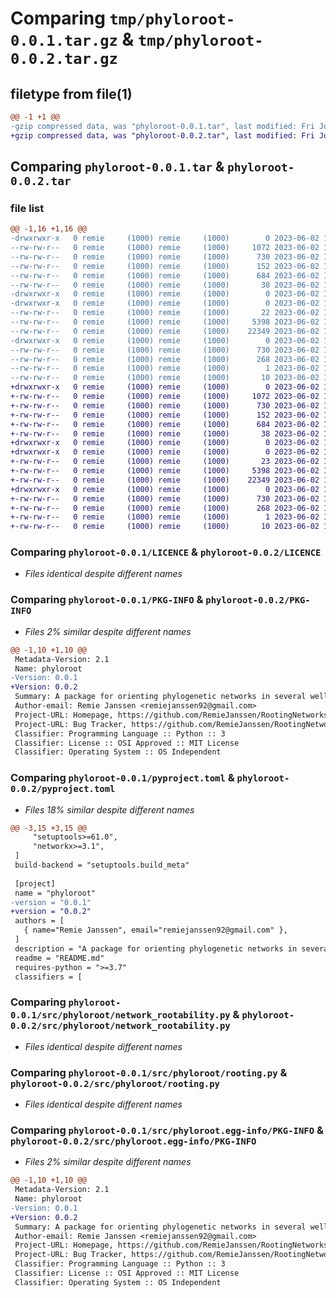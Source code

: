 # Comparing `tmp/phyloroot-0.0.1.tar.gz` & `tmp/phyloroot-0.0.2.tar.gz`

## filetype from file(1)

```diff
@@ -1 +1 @@
-gzip compressed data, was "phyloroot-0.0.1.tar", last modified: Fri Jun  2 14:10:53 2023, max compression
+gzip compressed data, was "phyloroot-0.0.2.tar", last modified: Fri Jun  2 14:22:14 2023, max compression
```

## Comparing `phyloroot-0.0.1.tar` & `phyloroot-0.0.2.tar`

### file list

```diff
@@ -1,16 +1,16 @@
-drwxrwxr-x   0 remie     (1000) remie     (1000)        0 2023-06-02 14:10:53.003476 phyloroot-0.0.1/
--rw-rw-r--   0 remie     (1000) remie     (1000)     1072 2023-06-02 13:57:14.000000 phyloroot-0.0.1/LICENCE
--rw-rw-r--   0 remie     (1000) remie     (1000)      730 2023-06-02 14:10:53.003476 phyloroot-0.0.1/PKG-INFO
--rw-rw-r--   0 remie     (1000) remie     (1000)      152 2023-06-02 13:56:35.000000 phyloroot-0.0.1/README.md
--rw-rw-r--   0 remie     (1000) remie     (1000)      684 2023-06-02 14:02:29.000000 phyloroot-0.0.1/pyproject.toml
--rw-rw-r--   0 remie     (1000) remie     (1000)       38 2023-06-02 14:10:53.003476 phyloroot-0.0.1/setup.cfg
-drwxrwxr-x   0 remie     (1000) remie     (1000)        0 2023-06-02 14:10:53.003476 phyloroot-0.0.1/src/
-drwxrwxr-x   0 remie     (1000) remie     (1000)        0 2023-06-02 14:10:53.003476 phyloroot-0.0.1/src/phyloroot/
--rw-rw-r--   0 remie     (1000) remie     (1000)       22 2023-06-02 14:08:54.000000 phyloroot-0.0.1/src/phyloroot/__init__.py
--rw-rw-r--   0 remie     (1000) remie     (1000)     5398 2023-06-02 14:09:13.000000 phyloroot-0.0.1/src/phyloroot/network_rootability.py
--rw-rw-r--   0 remie     (1000) remie     (1000)    22349 2023-06-02 14:00:41.000000 phyloroot-0.0.1/src/phyloroot/rooting.py
-drwxrwxr-x   0 remie     (1000) remie     (1000)        0 2023-06-02 14:10:53.003476 phyloroot-0.0.1/src/phyloroot.egg-info/
--rw-rw-r--   0 remie     (1000) remie     (1000)      730 2023-06-02 14:10:52.000000 phyloroot-0.0.1/src/phyloroot.egg-info/PKG-INFO
--rw-rw-r--   0 remie     (1000) remie     (1000)      268 2023-06-02 14:10:53.000000 phyloroot-0.0.1/src/phyloroot.egg-info/SOURCES.txt
--rw-rw-r--   0 remie     (1000) remie     (1000)        1 2023-06-02 14:10:52.000000 phyloroot-0.0.1/src/phyloroot.egg-info/dependency_links.txt
--rw-rw-r--   0 remie     (1000) remie     (1000)       10 2023-06-02 14:10:52.000000 phyloroot-0.0.1/src/phyloroot.egg-info/top_level.txt
+drwxrwxr-x   0 remie     (1000) remie     (1000)        0 2023-06-02 14:22:14.995552 phyloroot-0.0.2/
+-rw-rw-r--   0 remie     (1000) remie     (1000)     1072 2023-06-02 13:57:14.000000 phyloroot-0.0.2/LICENCE
+-rw-rw-r--   0 remie     (1000) remie     (1000)      730 2023-06-02 14:22:14.995552 phyloroot-0.0.2/PKG-INFO
+-rw-rw-r--   0 remie     (1000) remie     (1000)      152 2023-06-02 13:56:35.000000 phyloroot-0.0.2/README.md
+-rw-rw-r--   0 remie     (1000) remie     (1000)      684 2023-06-02 14:21:09.000000 phyloroot-0.0.2/pyproject.toml
+-rw-rw-r--   0 remie     (1000) remie     (1000)       38 2023-06-02 14:22:14.995552 phyloroot-0.0.2/setup.cfg
+drwxrwxr-x   0 remie     (1000) remie     (1000)        0 2023-06-02 14:22:14.991552 phyloroot-0.0.2/src/
+drwxrwxr-x   0 remie     (1000) remie     (1000)        0 2023-06-02 14:22:14.991552 phyloroot-0.0.2/src/phyloroot/
+-rw-rw-r--   0 remie     (1000) remie     (1000)       23 2023-06-02 14:18:51.000000 phyloroot-0.0.2/src/phyloroot/__init__.py
+-rw-rw-r--   0 remie     (1000) remie     (1000)     5398 2023-06-02 14:09:13.000000 phyloroot-0.0.2/src/phyloroot/network_rootability.py
+-rw-rw-r--   0 remie     (1000) remie     (1000)    22349 2023-06-02 14:00:41.000000 phyloroot-0.0.2/src/phyloroot/rooting.py
+drwxrwxr-x   0 remie     (1000) remie     (1000)        0 2023-06-02 14:22:14.995552 phyloroot-0.0.2/src/phyloroot.egg-info/
+-rw-rw-r--   0 remie     (1000) remie     (1000)      730 2023-06-02 14:22:14.000000 phyloroot-0.0.2/src/phyloroot.egg-info/PKG-INFO
+-rw-rw-r--   0 remie     (1000) remie     (1000)      268 2023-06-02 14:22:14.000000 phyloroot-0.0.2/src/phyloroot.egg-info/SOURCES.txt
+-rw-rw-r--   0 remie     (1000) remie     (1000)        1 2023-06-02 14:22:14.000000 phyloroot-0.0.2/src/phyloroot.egg-info/dependency_links.txt
+-rw-rw-r--   0 remie     (1000) remie     (1000)       10 2023-06-02 14:22:14.000000 phyloroot-0.0.2/src/phyloroot.egg-info/top_level.txt
```

### Comparing `phyloroot-0.0.1/LICENCE` & `phyloroot-0.0.2/LICENCE`

 * *Files identical despite different names*

### Comparing `phyloroot-0.0.1/PKG-INFO` & `phyloroot-0.0.2/PKG-INFO`

 * *Files 2% similar despite different names*

```diff
@@ -1,10 +1,10 @@
 Metadata-Version: 2.1
 Name: phyloroot
-Version: 0.0.1
+Version: 0.0.2
 Summary: A package for orienting phylogenetic networks in several well-known classes.
 Author-email: Remie Janssen <remiejanssen92@gmail.com>
 Project-URL: Homepage, https://github.com/RemieJanssen/RootingNetworks
 Project-URL: Bug Tracker, https://github.com/RemieJanssen/RootingNetworks/issues
 Classifier: Programming Language :: Python :: 3
 Classifier: License :: OSI Approved :: MIT License
 Classifier: Operating System :: OS Independent
```

### Comparing `phyloroot-0.0.1/pyproject.toml` & `phyloroot-0.0.2/pyproject.toml`

 * *Files 18% similar despite different names*

```diff
@@ -3,15 +3,15 @@
     "setuptools>=61.0",
     "networkx>=3.1",    
 ]
 build-backend = "setuptools.build_meta"
 
 [project]
 name = "phyloroot"
-version = "0.0.1"
+version = "0.0.2"
 authors = [
   { name="Remie Janssen", email="remiejanssen92@gmail.com" },
 ]
 description = "A package for orienting phylogenetic networks in several well-known classes."
 readme = "README.md"
 requires-python = ">=3.7"
 classifiers = [
```

### Comparing `phyloroot-0.0.1/src/phyloroot/network_rootability.py` & `phyloroot-0.0.2/src/phyloroot/network_rootability.py`

 * *Files identical despite different names*

### Comparing `phyloroot-0.0.1/src/phyloroot/rooting.py` & `phyloroot-0.0.2/src/phyloroot/rooting.py`

 * *Files identical despite different names*

### Comparing `phyloroot-0.0.1/src/phyloroot.egg-info/PKG-INFO` & `phyloroot-0.0.2/src/phyloroot.egg-info/PKG-INFO`

 * *Files 2% similar despite different names*

```diff
@@ -1,10 +1,10 @@
 Metadata-Version: 2.1
 Name: phyloroot
-Version: 0.0.1
+Version: 0.0.2
 Summary: A package for orienting phylogenetic networks in several well-known classes.
 Author-email: Remie Janssen <remiejanssen92@gmail.com>
 Project-URL: Homepage, https://github.com/RemieJanssen/RootingNetworks
 Project-URL: Bug Tracker, https://github.com/RemieJanssen/RootingNetworks/issues
 Classifier: Programming Language :: Python :: 3
 Classifier: License :: OSI Approved :: MIT License
 Classifier: Operating System :: OS Independent
```

